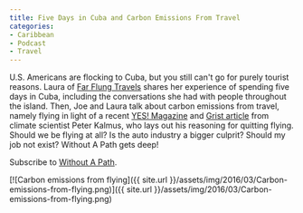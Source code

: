 ```yaml
---
title: Five Days in Cuba and Carbon Emissions From Travel
categories:
- Caribbean
- Podcast
- Travel
---
```


U.S. Americans are flocking to Cuba, but you still can't go for purely tourist reasons. Laura of [Far Flung Travels](http://farflungtravels.com) shares her experience of spending five days in Cuba, including the conversations she had with people throughout the island. Then, Joe and Laura talk about carbon emissions from travel, namely flying in light of a recent [YES! Magazine](http://www.yesmagazine.org/issues/life-after-oil/how-far-can-we-get-without-flying-20160211) and [Grist article](http://grist.org/climate-energy/a-climate-scientist-who-decided-not-to-fly/) from climate scientist Peter Kalmus, who lays out his reasoning for quitting flying. Should we be flying at all? Is the auto industry a bigger culprit? Should my job not exist? Without A Path gets deep!

Subscribe to [Without A Path](https://itunes.apple.com/us/podcast/without-a-path/id1037475413?l=es&mt=2).<!-- more -->

[![Carbon emissions from flying]({{ site.url }}/assets/img/2016/03/Carbon-emissions-from-flying.png)]({{ site.url }}/assets/img/2016/03/Carbon-emissions-from-flying.png)
